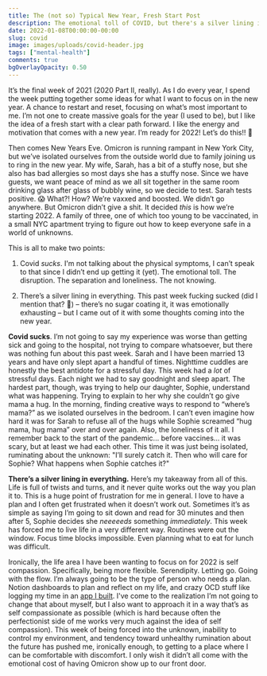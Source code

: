 ```yaml
---
title: The (not so) Typical New Year, Fresh Start Post
description: The emotional toll of COVID, but there's a silver lining in everything!
date: 2022-01-08T00:00:00-00:00
slug: covid
image: images/uploads/covid-header.jpg
tags: ["mental-health"]
comments: true
bgOverlayOpacity: 0.50
---
```


It’s the final week of 2021 (2020 Part II, really). As I do every year, I spend the week putting together some ideas for what I want to focus on in the new year. A chance to restart and reset, focusing on what’s most important to me. I’m not one to create massive goals for the year (I used to be), but I like the idea of a fresh start with a clear path forward. I like the energy and motivation that comes with a new year. I’m ready for 2022! Let’s do this!! 💪

Then comes New Years Eve. Omicron is running rampant in New York City, but we’ve isolated ourselves from the outside world due to family joining us to ring in the new year. My wife, Sarah, has a bit of a stuffy nose, but she also has bad allergies so most days she has a stuffy nose. Since we have guests, we want peace of mind as we all sit together in the same room drinking glass after glass of bubbly wine, so we decide to test. Sarah tests positive. 😱 What?! How? We’re vaxxed and boosted. We didn’t go anywhere. But Omicron didn’t give a shit. It decided _this_ is how we’re starting 2022. A family of three, one of which too young to be vaccinated, in a small NYC apartment trying to figure out how to keep everyone safe in a world of unknowns.

This is all to make two points:

1. Covid _sucks_. I'm not talking about the physical symptoms, I can’t speak to that since I didn’t end up getting it (yet). The emotional toll. The disruption. The separation and loneliness. The not knowing.

2. There’s a silver lining in everything. This past week fucking sucked (did I mention that? 🤔) – there’s no sugar coating it, it was emotionally exhausting – but I came out of it with some thoughts coming into the new year.

**Covid sucks**. I’m not going to say my experience was worse than getting sick and going to the hospital, not trying to compare whatsoever, but there was nothing fun about this past week. Sarah and I have been married 13 years and have only slept apart a handful of times. Nighttime cuddles are honestly the best antidote for a stressful day. This week had a *lot* of stressful days. Each night we had to say goodnight and sleep apart. The hardest part, though, was trying to help our daughter, Sophie, understand what was happening. Trying to explain to her why she couldn’t go give mama a hug. In the morning, finding creative ways to respond to “where’s mama?” as we isolated ourselves in the bedroom. I can’t even imagine how hard it was for Sarah to refuse all of the hugs while Sophie screamed “hug mama, hug mama” over and over again. Also, the loneliness of it all. I remember back to the start of the pandemic... before vaccines... it was scary, but at least we had each other. This time it was just being isolated, ruminating about the unknown: "I’ll surely catch it. Then who will care for Sophie? What happens when Sophie catches it?"

**There’s a silver lining in everything.** Here’s my takeaway from all of this. Life is full of twists and turns, and it never quite works out the way you plan it to. This is a huge point of frustration for me in general. I love to have a plan and I often get frustrated when it doesn’t work out. Sometimes it’s as simple as saying I’m going to sit down and read for 30 minutes and then after 5, Sophie decides she _neeeeeds_ something _immediately_. This week has forced me to live life in a very different way. Routines were out the window. Focus time blocks impossible. Even planning what to eat for lunch was difficult.

Ironically, the life area I have been wanting to focus on for 2022 is self compassion. Specifically, being more flexible. Serendipity. Letting go. Going with the flow. I’m always going to be the type of person who needs a plan. Notion dashboards to plan and reflect on my life, and crazy OCD stuff like logging my time in an [app I built](https://busyless.app). I've come to the realization I’m not going to change that about myself, but I also want to approach it in a way that’s as self compassionate as possible (which is hard because often the perfectionist side of me works very much against the idea of self compassion). This week of being forced into the unknown, inability to control my environment, and tendency toward unhealthy rumination about the future has pushed me, ironically enough, to getting to a place where I can be comfortable with discomfort. I only wish it didn’t all come with the emotional cost of having Omicron show up to our front door.